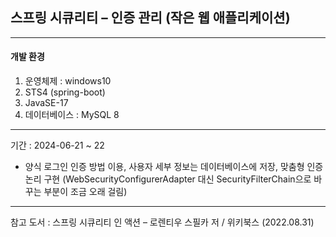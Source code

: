 ## 스프링 시큐리티 – 인증 관리 (작은 웹 애플리케이션)
---
#### 개발 환경

1. 운영체제 : windows10
2. STS4 (spring-boot)
3. JavaSE-17
4. 데이터베이스 : MySQL 8

---
기간 : 2024-06-21 ~ 22
* 양식 로그인 인증 방법 이용, 사용자 세부 정보는 데이터베이스에 저장, 맞춤형 인증 논리 구현
(WebSecurityConfigurerAdapter 대신 SecurityFilterChain으로 바꾸는 부분이 조금 오래 걸림)

---
참고 도서 :  스프링 시큐리티 인 액션 – 로렌티우 스필카 저 / 위키북스 (2022.08.31)
